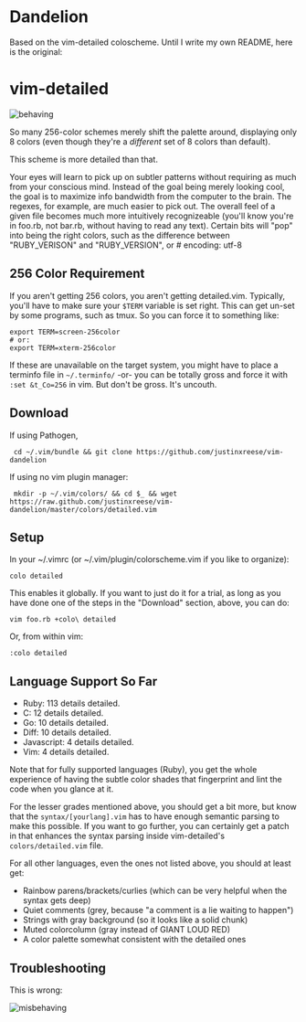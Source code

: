 # Dandelion

Based on the vim-detailed coloscheme. Until I write my own README, here is the
original:

# vim-detailed

![behaving](img/vim-detailed.png)



So many 256-color schemes merely shift the palette around, displaying only 8
colors (even though they're a *different* set of 8 colors than default).

This scheme is more detailed than that.

Your eyes will learn to pick up on subtler patterns without requiring as
much from your conscious mind.  Instead of the goal being merely looking
cool, the goal is to maximize info bandwidth from the computer to the brain.
The regexes, for example, are much easier to pick out. The overall feel of a
given file becomes much more intuitively recognizeable (you'll know you're
in foo.rb, not bar.rb, without having to read any text). Certain bits will
"pop" into being the right colors, such as the difference between
"RUBY_VERISON" and "RUBY_VERSION", or # encoding: utf-8

## 256 Color Requirement

If you aren't getting 256 colors, you aren't getting detailed.vim.
Typically, you'll have to make sure your `$TERM` variable is set right. This
can get un-set by some programs, such as tmux. So you can force it to
something like:

    export TERM=screen-256color
    # or:
    export TERM=xterm-256color

If these are unavailable on the target system, you might have to place a
terminfo file in `~/.terminfo/`  -or- you can be totally gross and force it
with `:set &t_Co=256` in vim. But don't be gross. It's uncouth.

## Download

 If using Pathogen,

     cd ~/.vim/bundle && git clone https://github.com/justinxreese/vim-dandelion

 If using no vim plugin manager:

     mkdir -p ~/.vim/colors/ && cd $_ && wget https://raw.github.com/justinxreese/vim-dandelion/master/colors/detailed.vim

## Setup

In your ~/.vimrc (or ~/.vim/plugin/colorscheme.vim if you like to organize):

    colo detailed

This enables it globally. If you want to just do it for a trial, as long as
you have done one of the steps in the "Download" section, above, you can do:

    vim foo.rb +colo\ detailed

Or, from within vim:

    :colo detailed


## Language Support So Far

- Ruby: 113 details detailed.
- C: 12 details detailed.
- Go: 10 details detailed.
- Diff: 10 details detailed.
- Javascript: 4 details detailed.
- Vim: 4 details detailed.


Note that for fully supported languages (Ruby), you get the whole experience of having the subtle color shades that fingerprint and lint the code when you glance at it.

For the lesser grades mentioned above, you should get a bit more, but know that the `syntax/[yourlang].vim` has to have enough semantic parsing to make this possible. If you want to go further, you can certainly get a patch in that enhances the syntax parsing inside vim-detailed's `colors/detailed.vim` file.

For all other languages, even the ones not listed above, you should at least get:
- Rainbow parens/brackets/curlies (which can be very helpful when the syntax gets deep)
- Quiet comments (grey, because "a comment is a lie waiting to happen")
- Strings with gray background (so it looks like a solid chunk)
- Muted colorcolumn (gray instead of GIANT LOUD RED)
- A color palette somewhat consistent with the detailed ones

## Troubleshooting

This is wrong:

![misbehaving](img/misbehaving-detailed.png)
